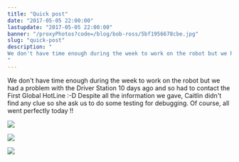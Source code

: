 ```yaml
---
title: "Quick post"
date: "2017-05-05 22:00:00"
lastupdate: "2017-05-05 22:00:00"
banner: "/proxyPhotos?code=/blog/bob-ross/5bf1956678cbe.jpg"
slug: "quick-post"
description: " 
We don't have time enough during the week to work on the robot but we had a problem with the Driver Station 10 days ago and so had to contact the Firs
"
---
```

We don't have time enough during the week to work on the robot but we had a problem with the Driver Station 10 days ago and so had to contact the First Global HotLine :-D
Despite all the information we gave, Caitlin didn't find any clue so she ask us to do some testing for debugging.
Of course, all went perfectly today !!


![](/proxyPhotos?code=/blog/bob-ross/5bf1956678cbe.jpg)

![](/proxyPhotos?code=/blog/bob-ross/5bf19574f10b3.jpg)

![](/proxyPhotos?code=/blog/bob-ross/5bf1958a10442.gif)
    